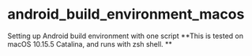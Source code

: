 # android_build_environment_macos
Setting up Android build environment with one script
**This is tested on macOS 10.15.5 Catalina, and runs with zsh shell. **
